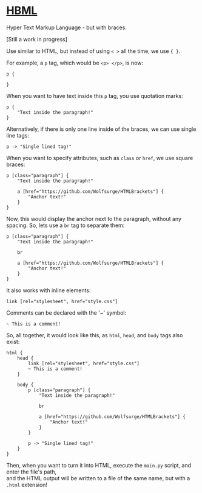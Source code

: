 # <u> HBML </u>
Hyper Text Markup Language - but with braces.

[Still a work in progress]

Use similar to HTML, but instead of using `< >` all the time, we use `{ }`.

For example, a `p` tag, which would be `<p> </p>`, is now:
```
p {

}
```

When you want to have text inside this `p` tag, you use quotation marks:
```
p {
    "Text inside the paragraph!"
}
```

Alternatively, if there is only one line inside of the braces, we can use single line tags:
```
p -> "Single lined tag!"
```

When you want to specify attributes, such as `class` or `href`, we use square braces:
```
p [class="paragraph"] {
    "Text inside the paragraph!"
    
    a [href="https://github.com/Wolfsurge/HTMLBrackets"] {
        "Anchor text!"
    }
}
```

Now, this would display the anchor next to the paragraph, without any spacing. So, lets use a `br` tag
to separate them:
```
p [class="paragraph"] {
    "Text inside the paragraph!"
    
    br
    
    a [href="https://github.com/Wolfsurge/HTMLBrackets"] {
        "Anchor text!"
    }
}
```

It also works with inline elements:
```
link [rel="stylesheet", href="style.css"]
```

Comments can be declared with the '~' symbol:
```
~ This is a comment!
```

So, all together, it would look like this, as `html`, `head`, and `body` tags also exist:
```
html {
    head {
        link [rel="stylesheet", href="style.css"]
        ~ This is a comment!
    }
    
    body {
        p [class="paragraph"] {
            "Text inside the paragraph!"
            
            br
            
            a [href="https://github.com/Wolfsurge/HTMLBrackets"] {
                "Anchor text!"
            }
        }
        
        p -> "Single lined tag!"
    }
}
```

Then, when you want to turn it into HTML, execute the `main.py` script, and enter the file's path, <br>
and the HTML output will be written to a file of the same name, but with a `.html` extension!